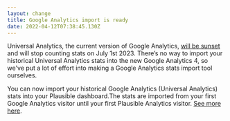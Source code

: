 ```yaml
---
layout: change
title: Google Analytics import is ready
date: 2022-04-12T07:38:45.130Z
---
```

Universal Analytics, the current version of Google Analytics, [will be sunset](https://plausible.io/blog/universal-google-analytics-is-dead) and will stop counting stats on July 1st 2023. There’s no way to import your historical Universal Analytics stats into the new Google Analytics 4, so we've put a lot of effort into making a Google Analytics stats import tool ourselves. 

You can now import your historical Google Analytics (Universal Analytics) stats into your Plausible dashboard.The stats are imported from your first Google Analytics visitor until your first Plausible Analytics visitor. [See more here](https://plausible.io/docs/google-analytics-import).